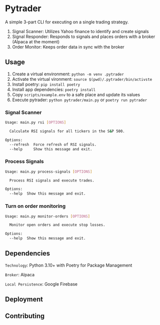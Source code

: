 # Pytrader

A simple 3-part CLI for executing on a single trading strategy.

1. Signal Scanner:  Utilizes Yahoo finance to identify and create signals
2. Signal Responder: Responds to signals and places orders with a broker (Alpaca at the moment)
3. Order Monitor: Keeps order data in sync with the broker

## Usage

1. Create a virtual environment: `python -m venv .pytrader`
2. Activate the virtual vironment: `source $(pwd)/.pytrader/bin/activste`
3. Install poetry: `pip install poetry`
4. Install app dependencies: `poetry install`
5. Copy `scripts/example.env` to a safe place and update its values
6. Execute pytrader: `python pytrader/main.py` or `poetry run pytrader`


### Signal Scanner
```bash
Usage: main.py rsi [OPTIONS]

  Calculate RSI signals for all tickers in the S&P 500.

Options:
  --refresh  Force refresh of RSI signals.
  --help     Show this message and exit.
```

### Process Signals
```bash
Usage: main.py process-signals [OPTIONS]

  Process RSI signals and execute trades.

Options:
  --help  Show this message and exit.
```

### Turn on order monitoring

```bash
Usage: main.py monitor-orders [OPTIONS]

  Monitor open orders and execute stop losses.

Options:
  --help  Show this message and exit.
```

## Dependencies

`Technology`: Python 3.10+ with Poetry for Package Management

`Broker`: Alpaca

`Local Persistence`: Google Firebase

## Deployment


## Contributing